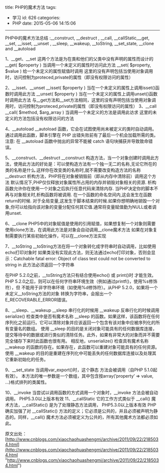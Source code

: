 title: PHP的魔术方法
tags:
  - 学习
id: 626
categories:
  - PHP
date: 2015-05-06 14:15:06
---

PHP中的魔术方法总结 :__construct, __destruct , __call, __callStatic,__get, __set, __isset, __unset , __sleep, __wakeup, __toString, __set_state, __clone and __autoload

1、__get、__set
这两个方法是为在类和他们的父类中没有声明的属性而设计的
__get( $property ) 当调用一个未定义的属性时访问此方法
__set( $property, $value ) 给一个未定义的属性赋值时调用
这里的没有声明包括当使用对象调用时，访问控制为proteced,private的属性（即没有权限访问的属性）

2、__isset、__unset
__isset( $property ) 当在一个未定义的属性上调用isset()函数时调用此方法
__unset( $property ) 当在一个未定义的属性上调用unset()函数时调用此方法
与__get方法和__set方法相同，这里的没有声明包括当使用对象调用时，访问控制为proteced,private的属性（即没有权限访问的属性）
3、__call
__call( $method, $arg_array ) 当调用一个未定义的方法是调用此访求
这里的未定义的方法包括没有权限访问的方法

4、__autoload
__autoload 函数，它会在试图使用尚未被定义的类时自动调用。通过调用此函数，脚本引擎在 PHP 出错失败前有了最后一个机会加载所需的类。
注意: 在 __autoload 函数中抛出的异常不能被 catch 语句块捕获并导致致命错误。

5、__construct、__destruct
__construct 构造方法，当一个对象创建时调用此方法，使用此方法的好处是：可以使构造方法有一个独一无二的名称,无论它所在的类的名称是什么.这样你在改变类的名称时,就不需要改变构造方法的名称
__destruct 析构方法，PHP将在对象被销毁前（即从内存中清除前）调用这个方法
默认情况下,PHP仅仅释放对象属性所占用的内存并销毁对象相关的资源.
析构函数允许你在使用一个对象之后执行任意代码来清除内存.
当PHP决定你的脚本不再与对象相关时,析构函数将被调用.
在一个函数的命名空间内,这会发生在函数return的时候.
对于全局变量,这发生于脚本结束的时候.如果你想明确地销毁一个对象,你可以给指向该对象的变量分配任何其它值.通常将变量赋值勤为NULL或者调用unset.

6、__clone
PHP5中的对象赋值是使用的引用赋值，如果想复制一个对象则需要使用clone方法，在调用此方法是对象会自动调用__clone魔术方法
如果在对象复制需要执行某些初始化操作，可以在__clone方法实现

7、__toString 
__toString方法在将一个对象转化成字符串时自动调用，比如使用echo打印对象时
如果类没有实现此方法，则无法通过echo打印对象，否则会显示：Catchable fatal error: Object of class test could not be converted to string in
此方法必须返回一个字符串

在PHP 5.2.0之前，__toString方法只有结合使用echo() 或 print()时 才能生效。PHP 5.2.0之后，则可以在任何字符串环境生效（例如通过printf()，使用%s修饰符），但 不能用于非字符串环境（如使用%d修饰符）。从PHP 5.2.0，如果将一个未定义__toString方法的对象 转换为字符串，会报出一个E_RECOVERABLE_ERROR错误。

8、__sleep、__wakeup
__sleep 串行化的时候用
__wakeup 反串行化的时候调用
serialize() 检查类中是否有魔术名称 __sleep 的函数。如果这样，该函数将在任何序列化之前运行。它可以清除对象并应该返回一个包含有该对象中应被序列化的所有变量名的数组。
使用 __sleep 的目的是关闭对象可能具有的任何数据库连接，提交等待中的数据或进行类似的清除任务。此外，如果有非常大的对象而并不需要完全储存下来时此函数也很有用。
相反地，unserialize() 检查具有魔术名称 __wakeup 的函数的存在。如果存在，此函数可以重建对象可能具有的任何资源。
使用 __wakeup 的目的是重建在序列化中可能丢失的任何数据库连接以及处理其它重新初始化的任务。

9、__set_state
当调用var_export()时，这个静态 方法会被调用（自PHP 5.1.0起有效）。
本方法的唯一参数是一个数组，其中包含按array(’property’ => value, …)格式排列的类属性。

10、__invoke
当尝试以调用函数的方式调用一个对象时，__invoke 方法会被自动调用。
PHP5.3.0以上版本有效
11、__callStatic
它的工作方式类似于 __call() 魔术方法，__callStatic() 是为了处理静态方法调用，
PHP5.3.0以上版本有效
PHP 确实加强了对 __callStatic() 方法的定义；它必须是公共的，并且必须被声明为静态的。同样，__call() 魔术方法必须被定义为公共的，所有其他魔术方法都必须如此。

原文出处：[http://www.cnblogs.com/xiaochaohuashengmi/archive/2011/09/22/2185034.html](http://www.cnblogs.com/xiaochaohuashengmi/archive/2011/09/22/2185034.html "http://www.cnblogs.com/xiaochaohuashengmi/archive/2011/09/22/2185034.html")